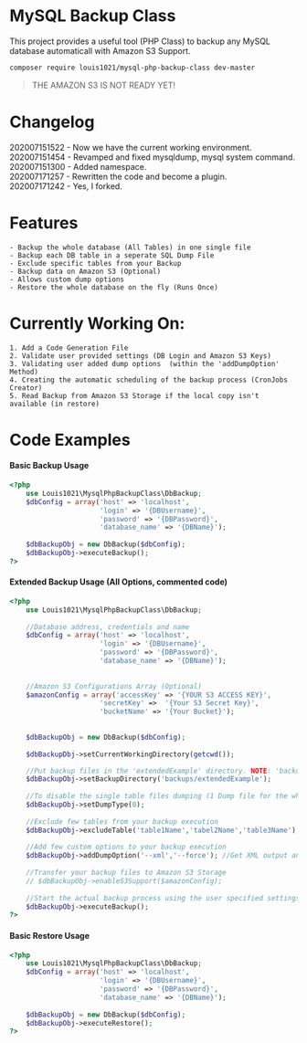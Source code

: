 MySQL Backup Class
==================
This project provides a useful tool (PHP Class) to backup any MySQL database automaticall with Amazon S3 Support.

```bash
composer require louis1021/mysql-php-backup-class dev-master
```

> THE AMAZON S3 IS NOT READY YET!

# Changelog

202007151522 - Now we have the current working environment.		
202007151454 - Revamped and fixed mysqldump, mysql system command.		
202007151300 - Added namespace.		
202007171257 - Rewritten the code and become a plugin.		
202007171242 - Yes, I forked.		

# Features
	- Backup the whole database (All Tables) in one single file
	- Backup each DB table in a seperate SQL Dump File
	- Exclude specific tables from your Backup
	- Backup data on Amazon S3 (Optional)
	- Allows custom dump options
	- Restore the whole database on the fly (Runs Once)

# Currently Working On:

	1. Add a Code Generation File   
	2. Validate user provided settings (DB Login and Amazon S3 Keys)   
	3. Validating user added dump options  (within the 'addDumpOption' Method)   
	4. Creating the automatic scheduling of the backup process (CronJobs Creator)
	5. Read Backup from Amazon S3 Storage if the local copy isn't available (in restore)

Code Examples
=============

#### Basic Backup Usage
```php
<?php
	use Louis1021\MysqlPhpBackupClass\DbBackup;
	$dbConfig = array('host' => 'localhost',
					  'login' => '{DBUsername}',
					  'password' => '{DBPassword}',
					  'database_name' => '{DBName}');
	
	$dbBackupObj = new DbBackup($dbConfig);
	$dbBackupObj->executeBackup();
?>
```

#### Extended Backup Usage (All Options, commented code)
```php
<?php
	use Louis1021\MysqlPhpBackupClass\DbBackup;
	
	//Database address, credentials and name
	$dbConfig = array('host' => 'localhost',
					  'login' => '{DBUsername}',
					  'password' => '{DBPassword}',
					  'database_name' => '{DBName}');
	
	
	//Amazon S3 Configurations Array (Optional)
	$amazonConfig = array('accessKey' => '{YOUR S3 ACCESS KEY}',
				 	  'secretKey' =>  '{Your S3 Secret Key}',
				  	  'bucketName' => '{Your Bucket}');
	
	
	$dbBackupObj = new DbBackup($dbConfig);
    
    $dbBackupDbj->setCurrentWorkingDirectory(getcwd());

	//Put backup files in the 'extendedExample' directory. NOTE: 'backups' DIR should be writable
	$dbBackupObj->setBackupDirectory('backups/extendedExample');
	
	//To disable the single table files dumping (1 Dump file for the whole database)
	$dbBackupObj->setDumpType(0); 
	
	//Exclude few tables from your backup execution
	$dbBackupObj->excludeTable('table1Name','tabel2Name','table3Name');
	
	//Add few custom options to your backup execution
	$dbBackupObj->addDumpOption('--xml','--force'); //Get XML output and Continue on error
	
	//Transfer your backup files to Amazon S3 Storage
	// $dbBackupObj->enableS3Support($amazonConfig);
	
	//Start the actual backup process using the user specified settings and options
	$dbBackupObj->executeBackup();
?>
```

#### Basic Restore Usage
```php
<?php
	use Louis1021\MysqlPhpBackupClass\DbBackup;
	$dbConfig = array('host' => 'localhost',
					  'login' => '{DBUsername}',
					  'password' => '{DBPassword}',
					  'database_name' => '{DBName}');
	
	$dbBackupObj = new DbBackup($dbConfig);
	$dbBackupObj->executeRestore();
?>
```
